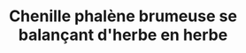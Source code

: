 ---
layout: photo
title: Chenille phalène brumeuse se balançant d'herbe en herbe
desc: An Aer・Un instant parmi la végétation
category: un-instant-parmi-la-vegetation
image: 2
tags:
- front
metadata:
- Boitier: Canon 650D
- Focale: F/6.3
- Temps d'exposition: 1/800
- Iso: 400
- Objectif: 90mm
- Lieu: Ploerdut, Morbihan
---